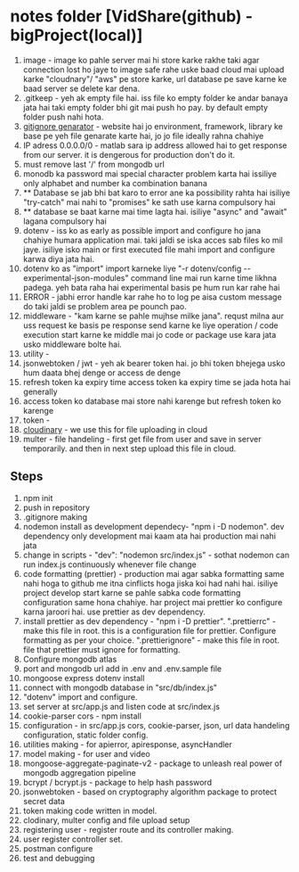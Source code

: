 # notes folder [VidShare(github) - bigProject(local)]

1. image - image ko pahle server mai hi store karke rakhe taki agar connection lost ho jaye to image safe rahe uske baad cloud mai upload karke "cloudnary"/ "aws" pe store karke, url database pe save karne ke baad server se delete kar dena.
2. .gitkeep - yeh ak empty file hai. iss file ko empty folder ke andar banaya jata hai taki empty folder bhi git mai push ho pay. by default empty folder push nahi hota.
3. [gitignore genarator](https://mrkandreev.name/snippets/gitignore-generator/) - website hai jo environment, framework, library ke base pe yeh file genarate karte hai, jo jo file ideally rahna chahiye
4. IP adress 0.0.0.0/0 - matlab sara ip address allowed hai to get response from our server. it is dengerous for production don't do it.
5. must remove last '/' from mongodb url
6. monodb ka password mai special character problem karta hai issiliye only alphabet and number ka combination banana
7. \*\* Database se jab bhi bat karo to error ane ka possibility rahta hai isiliye "try-catch" mai nahi to "promises" ke sath use karna compulsory hai
8. \*\* database se baat karne mai time lagta hai. isiliye "async" and "await" lagana compulsory hai
9. dotenv - iss ko as early as possible import and configure ho jana chahiye humara application mai. taki jaldi se iska acces sab files ko mil jaye. isiliye isko main or first executed file mahi import and configure karwa diya jata hai.
10. dotenv ko as "import" import karneke liye "-r dotenv/config --experimental-json-modules" command line mai run karne time likhna padega. yeh bata raha hai experimental basis pe hum run kar rahe hai
11. ERROR - jabhi error handle kar rahe ho to log pe aisa custom message do taki jaldi se problem area pe pounch pao.
12. middleware - "kam karne se pahle mujhse milke jana". requst milna aur uss request ke basis pe response send karne ke liye operation / code execution start karne ke middle mai jo code or package use kara jata usko middleware bolte hai.
13. utility -
14. jsonwebtoken / jwt - yeh ak bearer token hai. jo bhi token bhejega usko hum daata bhej denge or access de denge
15. refresh token ka expiry time access token ka expiry time se jada hota hai generally
16. access token ko database mai store nahi karenge but refresh token ko karenge
17. token -
18. [cloudinary](https://cloudinary.com/) - we use this for file uploading in cloud
19. multer - file handeling - first get file from user and save in server temporarily. and then in next step upload this file in cloud.

## Steps

1. npm init
2. push in repository
3. .gitignore making
4. nodemon install as development dependecy- "npm i -D nodemon". dev dependency only development mai kaam ata hai production mai nahi jata
5. change in scripts - "dev": "nodemon src/index.js" - sothat nodemon can run index.js continuously whenever file change
6. code formatting (prettier) - production mai agar sabka formatting same nahi hoga to github me itna cinflicts hoga jiska koi had nahi hai. isiliye project develop start karne se pahle sabka code formatting configuration same hona chahiye. har project mai prettier ko configure karna jaroori hai. use prettier as dev dependency.
7. install prettier as dev dependency - "npm i -D prettier". ".prettierrc" - make this file in root. this is a configuration file for prettier. Configure formatting as per your choice. ".prettierignore" - make this file in root. file that prettier must ignore for formatting.
8. Configure mongodb atlas
9. port and mongodb url add in .env and .env.sample file
10. mongoose express dotenv install
11. connect with mongodb database in "src/db/index.js"
12. "dotenv" import and configure.
13. set server at src/app.js and listen code at src/index.js
14. cookie-parser cors - npm install
15. configuration - in src/app.js cors, cookie-parser, json, url data handeling configuration, static folder config.
16. utilities making - for apierror, apiresponse, asyncHandler
17. model making - for user and video
18. mongoose-aggregate-paginate-v2 - package to unleash real power of mongodb aggregation pipeline
19. bcrypt / bcrypt.js - package to help hash password
20. jsonwebtoken - based on cryptography algorithm package to protect secret data
21. token making code written in model.
22. clodinary, multer config and file upload setup
23. registering user - register route and its controller making.
24. user register controller set.
25. postman configure
26. test and debugging
